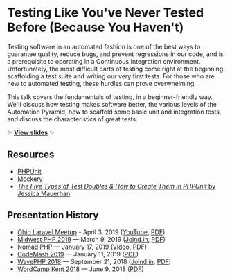 # Testing Like You've Never Tested Before (Because You Haven't)

Testing software in an automated fashion is one of the best ways to guarantee quality, reduce bugs, and prevent regressions in our code, and is a prerequisite to operating in a Continuous Integration environment. Unfortunately, the most difficult parts of testing come right at the beginning: scaffolding a test suite and writing our very first tests. For those who are new to automated testing, these hurdles can prove overwhelming.

This talk covers the fundamentals of testing, in a beginner-friendly way. We'll discuss how testing makes software better, the various levels of the Automation Pyramid, how to scaffold some basic unit and integration tests, and discuss the characteristics of great tests.

:sparkles: **[View slides](http://stevegrunwell.github.io/intro-to-testing)** :sparkles:

## Resources

* [PHPUnit](https://phpunit.de/)
* [Mockery](http://docs.mockery.io/en/latest/)
* [_The Five Types of Test Doubles & How to Create Them in PHPUnit_ by Jessica Mauerhan](https://jmauerhan.wordpress.com/2018/10/04/the-5-types-of-test-doubles-and-how-to-create-them-in-phpunit/)

## Presentation History

* [Ohio Laravel Meetup](http://ohiolaravel.com) - April 3, 2019 ([YouTube](https://www.youtube.com/watch?v=C0iOUSfqMo8), [PDF](https://github.com/stevegrunwell/intro-to-testing/releases/download/ohio-laravel/slides.pdf))
* [Midwest PHP 2019](https://2019.midwestphp.org) — March 9, 2019 ([Joind.in](https://joind.in/talk/860b1), [PDF](https://github.com/stevegrunwell/intro-to-testing/releases/download/midwest-php/slides.pdf))
* [Nomad PHP](https://nomadphp.com) — January 17, 2019 ([Video](https://nomadphp.com/video/225/testing-like-you-ve-never-tested-before-because-you-haven-t), [PDF](https://github.com/stevegrunwell/intro-to-testing/releases/download/nomad-php/slides.pdf))
* [CodeMash 2019](https://codemash.org) — January 11, 2019 ([PDF](https://github.com/stevegrunwell/intro-to-testing/releases/download/codemash-2019/slides.pdf))
* [WavePHP 2018](https://wavephp.com/) — September 21, 2018 ([Joind.in](https://joind.in/talk/fc19f), [PDF](https://github.com/stevegrunwell/intro-to-testing/releases/download/wavephp-2018/slides.pdf))
* [WordCamp Kent 2018](https://2018.kent.wordcamp.org/) — June 9, 2018 ([PDF](https://github.com/stevegrunwell/intro-to-testing/releases/download/wordcamp-kent-2018/slides.pdf))
